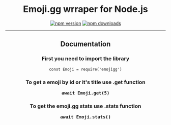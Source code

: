 <div align="center">
    <br/>
  <p>
  <h1>Emoji.gg wrraper for Node.js</h1>
  </p>
  <p>
    <a href="https://www.npmjs.com/package/emojigg"><img src="https://img.shields.io/npm/v/emojigg.svg?maxAge=3600" alt="npm version" /></a>
    <a href="https://www.npmjs.com/package/emojigg"><img src="https://img.shields.io/npm/dt/emojigg.svg?maxAge=3600" alt="npm downloads" /></a>
  </p>
  <div>
    <hr/>
    <h2>Documentation</p>
    <h3>First you need to import the library</h3>
    <pre><code class="language-js">const Emoji = require('emojigg')</code></pre>
    <h3>To get a emoji by id or it's title use .get function</p>
    <pre><code class="language-js">await Emoji.get(5)</code></pre>
    <h3>To get the emoji.gg stats use .stats function</p>
    <pre><code class="language-js">await Emoji.stats()</code></pre>
  </div>
</div>